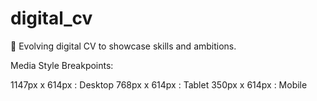 # digital_cv
📄 Evolving digital CV to showcase skills and ambitions.

Media Style Breakpoints: 

1147px x 614px : Desktop 
768px x 614px : Tablet
350px x 614px : Mobile
